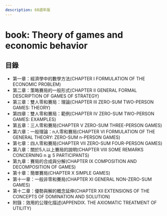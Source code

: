 ```yaml
---
description: 60週年版
---
```


# book: Theory of games and economic behavior

## 目錄

* 第一章：經濟學中的數學方法(CHAPTER I FORMULATION OF THE ECONOMIC PROBLEM)
* 第二章：策略賽局的一般形式(CHAPTER II GENERAL FORMAL DESCRIPTION OF GAMES OF STRATEGY)
* 第三章：雙人零和賽局：理論(CHAPTER III ZERO-SUM TWO-PERSON GAMES: THEORY)
* 第四章：雙人零和賽局：範例(CHAPTER IV ZERO-SUM TWO-PERSON GAMES: EXAMPLES)
* 第五章：三人零和賽局(CHAPTER V ZERO-SUM THREE-PERSON GAMES)
* 第六章：一般理論：n人零和賽局(CHAPTER VI FORMULATION OF THE GENERAL THEORY: ZERO-SUM n-PERSON GAMES)
* 第七章：四人零和賽局(CHAPTER VII ZERO-SUM FOUR-PERSON GAMES)
* 第八章：關於5人以上賽局的說明(CHAPTER VIII SOME REMARKS CONCERNING n ≧ 5 PARTICIPANTS)
* 第九章：賽局的合成與分解(CHAPTER IX COMPOSITION AND DECOMPOSITION OF GAMES)
* 第十章：簡單賽局(CHAPTER X SIMPLE GAMES)
* 第十一章：一般非零和賽局(CHAPTER XI GENERAL NON-ZERO-SUM GAMES)
* 第十二章：優勢與解的概念延伸(CHAPTER XII EXTENSIONS OF THE CONCEPTS OF DOMINATION AND SOLUTION)
* 附錄：效用的公理化描述(APPENDIX. THE AXIOMATIC TREATMENT OF UTILITY)
